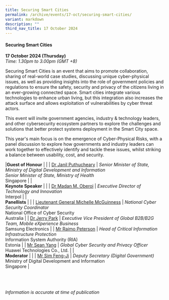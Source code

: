 ```yaml
---
title: Securing Smart Cities
permalink: /archive/events/17-oct/securing-smart-cities/
variant: markdown
description: ""
third_nav_title: 17 October 2024
---
```

#### **Securing Smart Cities**

**17 October 2024 (Thursday)**  
*Time: 1.30pm to 3.00pm (GMT +8)*

Securing Smart Cities is an event that aims to promote collaboration, sharing of real-world case studies, discussing unique cyber-physical issues, as well as providing insights into the role of government policies and regulations to ensure the safety, security and privacy of the citizens living in an ever-growing connected space. Smart cities integrate various technologies to enhance urban living, but this integration also increases the attack surface and allows exploitation of vulnerabilities by cyber threat actors.
 
This event will invite government agencies, industry &amp; technology leaders, and other cybersecurity ecosystem partners to explore the challenges and solutions that better protect systems deployment in the Smart City space. 
 
This year's main focus is on the emergence of Cyber-Physical Risks, with a panel discussion to explore how governments and industry leaders can work together to effectively identify and tackle these issues, whilst striking a balance between usability, cost, and security.

|**Guest of Honour**          |                                                              |
| [Dr Janil Puthucheary](/speakers/dr-janil-puthucheary/)  | *Senior Minister of State, Ministry of Digital Development and Information* <br>*Senior Minister of State, Ministry of Health*<br>Singapore     |
|<br>**Keynote Speaker**          |                                                              |
| [Dr Madan M. Oberoi](/speakers/dr-madan-m-oberoi/)  | *Executive Director of Technology and Innovation*<br>Interpol     |
|<br>**Panellists**          |                                                              |
| [Lieutenant General Michelle McGuinness](/speakers/lieutenant-general-michelle-mcguinness/)  | *National Cyber Security Coordinator*<br>National Office of Cyber Security<br>Australia     |
| [Dr Jerry Park](/speakers/dr-jerry-park/)  | *Executive Vice President of Global B2B/B2G Team, Mobile eXperience Business* <br>Samsung Electronics     |
| [Mr Raimo Peterson](/speakers/mr-raimo-peterson/)  | *Head of Critical Information Infrastructure Protection*<br> Information System Authority (RIA) <br>Estonia     |
| [Mr Sean Yang](/speakers/mr-sean-yang/)  | *Global Cyber Security and Privacy Officer* <br>Huawei Technologies Co., Ltd.     |
|<br>**Moderator**          |                                                              |
| [Mr Sim Feng-Ji](/speakers/mr-sim-feng-ji/)  | *Deputy Secretary (Digital Government)* <br>Ministry of Digital Development and Information<br>Singapore     |

<br><br><br>
*Information is accurate at time of publication*